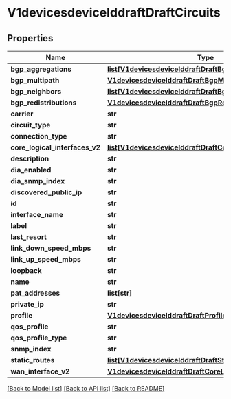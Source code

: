 # V1devicesdeviceIddraftDraftCircuits

## Properties
Name | Type | Description | Notes
------------ | ------------- | ------------- | -------------
**bgp_aggregations** | [**list[V1devicesdeviceIddraftDraftBgpAggregations]**](V1devicesdeviceIddraftDraftBgpAggregations.md) |  | [optional] 
**bgp_multipath** | [**V1devicesdeviceIddraftDraftBgpMultipath**](V1devicesdeviceIddraftDraftBgpMultipath.md) |  | [optional] 
**bgp_neighbors** | [**list[V1devicesdeviceIddraftDraftBgpNeighbors]**](V1devicesdeviceIddraftDraftBgpNeighbors.md) |  | [optional] 
**bgp_redistributions** | [**V1devicesdeviceIddraftDraftBgpRedistributions**](V1devicesdeviceIddraftDraftBgpRedistributions.md) |  | [optional] 
**carrier** | **str** |  | [optional] 
**circuit_type** | **str** |  | [optional] 
**connection_type** | **str** |  | [optional] 
**core_logical_interfaces_v2** | [**list[V1devicesdeviceIddraftDraftCoreLogicalInterfacesV2]**](V1devicesdeviceIddraftDraftCoreLogicalInterfacesV2.md) |  | [optional] 
**description** | **str** |  | [optional] 
**dia_enabled** | **str** |  | [optional] 
**dia_snmp_index** | **str** |  | [optional] 
**discovered_public_ip** | **str** |  | [optional] 
**id** | **str** |  | [optional] 
**interface_name** | **str** |  | [optional] 
**label** | **str** |  | [optional] 
**last_resort** | **str** |  | [optional] 
**link_down_speed_mbps** | **str** |  | [optional] 
**link_up_speed_mbps** | **str** |  | [optional] 
**loopback** | **str** |  | [optional] 
**name** | **str** |  | [optional] 
**pat_addresses** | **list[str]** |  | [optional] 
**private_ip** | **str** |  | [optional] 
**profile** | [**V1devicesdeviceIddraftDraftProfile**](V1devicesdeviceIddraftDraftProfile.md) |  | [optional] 
**qos_profile** | **str** |  | [optional] 
**qos_profile_type** | **str** |  | [optional] 
**snmp_index** | **str** |  | [optional] 
**static_routes** | [**list[V1devicesdeviceIddraftDraftStaticRoutes]**](V1devicesdeviceIddraftDraftStaticRoutes.md) |  | [optional] 
**wan_interface_v2** | [**V1devicesdeviceIddraftDraftCoreLogicalInterfacesV2**](V1devicesdeviceIddraftDraftCoreLogicalInterfacesV2.md) |  | [optional] 

[[Back to Model list]](../README.md#documentation-for-models) [[Back to API list]](../README.md#documentation-for-api-endpoints) [[Back to README]](../README.md)

